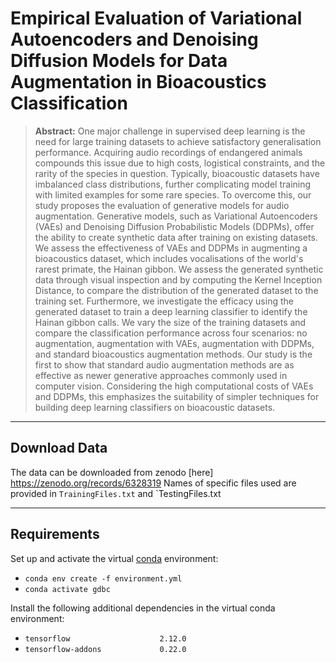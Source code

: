 # Empirical Evaluation of Variational Autoencoders and Denoising Diffusion Models for Data Augmentation in Bioacoustics Classification

>**Abstract:** One major challenge in supervised deep learning is the need for large training datasets to achieve satisfactory generalisation performance. Acquiring audio recordings of endangered animals compounds this issue due to high costs, logistical constraints, and the rarity of the species in question. Typically, bioacoustic datasets have imbalanced class distributions, further complicating model training with limited examples for some rare species. To overcome this, our study proposes the evaluation of generative models for audio augmentation. Generative models, such as Variational Autoencoders (VAEs) and Denoising Diffusion Probabilistic Models (DDPMs), offer the ability to create synthetic data after training on existing datasets. We assess the effectiveness of VAEs and DDPMs in augmenting a bioacoustics dataset, which includes vocalisations of the world's rarest primate, the Hainan gibbon. We assess the generated synthetic data through visual inspection and by computing the Kernel Inception Distance, to compare the distribution of the generated dataset to the training set. Furthermore, we investigate the efficacy using the generated dataset to train a deep learning classifier to identify the Hainan gibbon calls. We vary the size of the training datasets and compare the classification performance across four scenarios: no augmentation, augmentation with VAEs, augmentation with DDPMs, and standard bioacoustics augmentation methods. Our study is the first to show that standard audio augmentation methods are as effective as newer generative approaches commonly used in computer vision. Considering the high computational costs of VAEs and DDPMs, this emphasizes the suitability of simpler techniques for building deep learning classifiers on bioacoustic datasets.
----
## Download Data
The data can be downloaded from zenodo [here] https://zenodo.org/records/6328319
Names of specific files used are provided in `TrainingFiles.txt` and `TestingFiles.txt 

----
## Requirements
Set up and activate the virtual [conda](https://docs.anaconda.com/anaconda/install/index.html) environment: 
- `conda env create -f environment.yml`
- `conda activate gdbc`
  
Install the following additional dependencies in the virtual conda environment:
- `tensorflow                    2.12.0`
- `tensorflow-addons             0.22.0`



